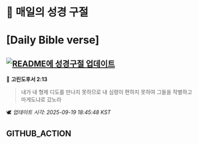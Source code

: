 # 🙏 매일의 성경 구절
# [Daily Bible verse]
## [![README에 성경구절 업데이트](https://github.com/DONGSUKA/first_test/actions/workflows/update-readme-bible.yml/badge.svg)](https://github.com/DONGSUKA/first_test/actions/workflows/update-readme-bible.yml)
<!-- START_BIBLE_VERSE -->
📖 **고린도후서 2:13**
> 내가 내 형제 디도를 만나지 못하므로 내 심령이 편하지 못하여 그들을 작별하고 마게도냐로 갔노라

🕊️ _업데이트 시각: 2025-09-19 18:45:48 KST_
  <!-- END_BIBLE_VERSE -->
## GITHUB_ACTION
